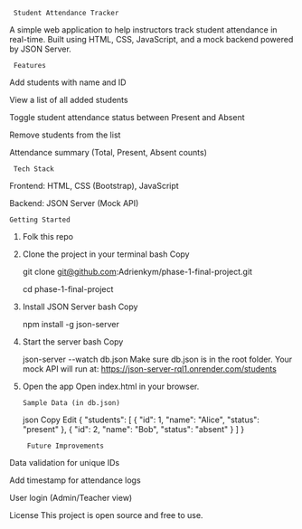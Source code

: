      Student Attendance Tracker

A simple web application to help instructors track student attendance in real-time. Built using HTML, CSS, JavaScript, and a mock backend powered by JSON Server.

     Features

Add students with name and ID

View a list of all added students

Toggle student attendance status between Present and Absent

Remove students from the list

Attendance summary (Total, Present, Absent counts)

     Tech Stack

Frontend: HTML, CSS (Bootstrap), JavaScript

Backend: JSON Server (Mock API)

    Getting Started

1.  Folk this repo

2.  Clone the project in your terminal
    bash
    Copy

    git clone git@github.com:Adrienkym/phase-1-final-project.git

    cd phase-1-final-project

3.  Install JSON Server
    bash
    Copy

    npm install -g json-server

4.  Start the server
    bash
    Copy

    json-server --watch db.json
    Make sure db.json is in the root folder. Your mock API will run at:
    https://json-server-rql1.onrender.com/students

5.  Open the app
    Open index.html in your browser.

        Sample Data (in db.json)

    json
    Copy
    Edit
    {
    "students": [
    { "id": 1, "name": "Alice", "status": "present" },
    { "id": 2, "name": "Bob", "status": "absent" }
    ]
    }

         Future Improvements

Data validation for unique IDs

Add timestamp for attendance logs

User login (Admin/Teacher view)

License
This project is open source and free to use.

